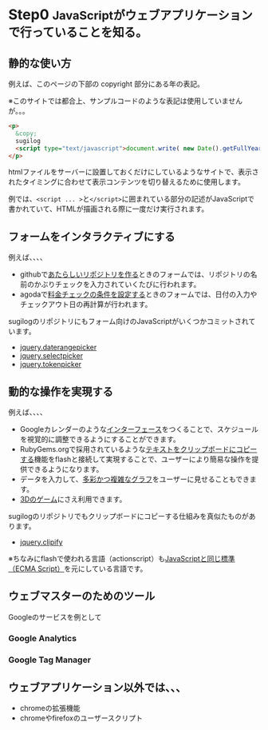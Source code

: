Step0 <small>JavaScriptがウェブアプリケーションで行っていることを知る。</small>
==========================================================

静的な使い方
----------------------------------------------------------
例えば、このページの下部の copyright 部分にある年の表記。

※このサイトでは都合上、サンプルコードのような表記は使用していませんが。。。

```html
<p>
  &copy;
  sugilog
  <script type="text/javascript">document.write( new Date().getFullYear() );</script>
</p>
```

htmlファイルをサーバーに設置しておくだけにしているようなサイトで、表示されたタイミングに合わせて表示コンテンツを切り替えるために使用します。

例では、`<script ... >`と`</script>`に囲まれている部分の記述がJavaScriptで書かれていて、HTMLが描画される際に一度だけ実行されます。



フォームをインタラクティブにする
----------------------------------------------------------
例えば、、、、

- githubで[あたらしいリポジトリを作る](https://github.com/new)ときのフォームでは、リポジトリの名前のかぶりチェックを入力されていくたびに行われます。
- agodaで[料金チェックの条件を設定する](http://www.agoda.com/)ときのフォームでは、日付の入力やチェックアウト日の再計算が行われます。

sugilogのリポジトリにもフォーム向けのJavaScriptがいくつかコミットされています。

- [jquery.daterangepicker](https://github.com/sugilog/jquery.daterangepicker)
- [jquery.selectpicker](https://github.com/sugilog/jquery.selectpicker)
- [jquery.tokenpicker](https://github.com/sugilog/jquery.tokenpicker)


動的な操作を実現する
----------------------------------------------------------
例えば、、、、

- Googleカレンダーのような[インターフェース](/calendar/sample.html#no_turbolink)をつくることで、スケジュールを視覚的に調整できるようにすることができます。
- RubyGems.orgで採用されているような[テキストをクリップボードにコピーする](http://rubygems.org/gems/rails)機能をflashと接続して実現することで、ユーザーにより簡易な操作を提供できるようになります。
- データを入力して、[多彩かつ複雑なグラフ](http://d3js.org/)をユーザーに見せることもできます。
- [3Dのゲーム](http://www.ambiera.com/copperlicht/demos.html)にさえ利用できます。

sugilogのリポジトリでもクリップボードにコピーする仕組みを真似たものがあります。

- [jquery.clipify](https://github.com/sugilog/jquery.clipify)

※ちなみにflashで使われる言語（actionscript）も[JavaScriptと同じ標準（ECMA Script）](http://www.ecmascript.org/)を元にしている言語です。


ウェブマスターのためのツール
----------------------------------------------------------
Googleのサービスを例として

### Google Analytics


### Google Tag Manager


ウェブアプリケーション以外では、、、
----------------------------------------------------------
- chromeの拡張機能
- chromeやfirefoxのユーザースクリプト





